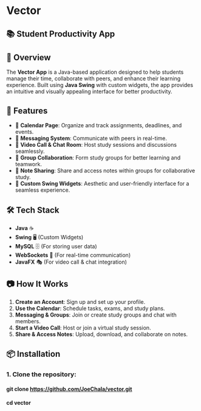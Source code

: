 # Vector
## 📚 Student Productivity App
## 📌 Overview
The **Vector App** is a Java-based application designed to help students manage their time, collaborate with peers, and enhance their learning experience. Built using **Java Swing** with custom widgets, the app provides an intuitive and visually appealing interface for better productivity.

## 🚀 Features
- 📅 **Calendar Page**: Organize and track assignments, deadlines, and events.
- 💬 **Messaging System**: Communicate with peers in real-time.
- 🎥 **Video Call & Chat Room**: Host study sessions and discussions seamlessly.
- 📖 **Group Collaboration**: Form study groups for better learning and teamwork.
- 📝 **Note Sharing**: Share and access notes within groups for collaborative study.
- 🎨 **Custom Swing Widgets**: Aesthetic and user-friendly interface for a seamless experience.

## 🛠️ Tech Stack
- **Java** ☕
- **Swing** 🖥️ (Custom Widgets)
- **MySQL** 🗄️ (For storing user data)
- **WebSockets** 🔗 (For real-time communication)
- **JavaFX** 🎭 (For video call & chat integration)

## 📷 How It Works
1. **Create an Account**: Sign up and set up your profile.
2. **Use the Calendar**: Schedule tasks, exams, and study plans.
3. **Messaging & Groups**: Join or create study groups and chat with members.
4. **Start a Video Call**: Host or join a virtual study session.
5. **Share & Access Notes**: Upload, download, and collaborate on notes.

## 📦 Installation
### 1. Clone the repository:
   #### git clone https://github.com/JoeChala/vector.git
   #### cd vector

